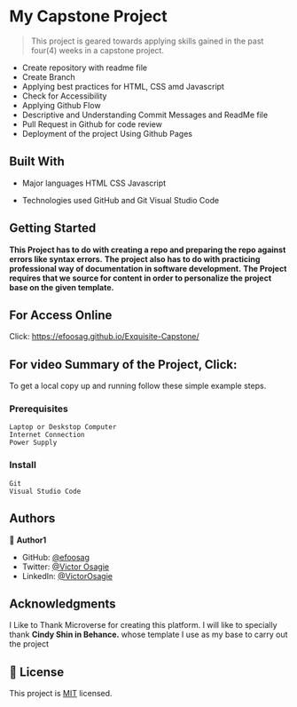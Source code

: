 # My Capstone Project

> This project is geared towards applying skills gained in the past four(4) weeks in a capstone project.

- Create repository with readme file
- Create Branch
- Applying best practices for HTML, CSS amd Javascript
- Check for Accessibility
- Applying Github Flow
- Descriptive and Understanding Commit Messages and ReadMe file
- Pull Request in Github for code review
- Deployment of the project Using Github Pages

## Built With

- Major languages
  HTML
  CSS
  Javascript

- Technologies used
  GitHub and Git
  Visual Studio Code

## Getting Started

**This Project has to do with creating a repo and preparing the repo against errors like syntax errors.**
**The project also has to do with practicing professional way of documentation in software development.**
**The Project requires that we source for content in order to personalize the project base on the given template.**

## For Access Online

Click: https://efoosag.github.io/Exquisite-Capstone/

## For video Summary of the Project, Click:

To get a local copy up and running follow these simple example steps.

### Prerequisites

    Laptop or Deskstop Computer
    Internet Connection
    Power Supply

### Install

    Git
    Visual Studio Code

## Authors

👤 **Author1**

- GitHub: [@efoosag](https://github.com/efoosag)
- Twitter: [@Victor Osagie](https://www.twitter.com/Victorosagie08)
- LinkedIn: [@VictorOsagie](https://www.linkedin.com/in/victor-osagie-a713ba22b/)

## Acknowledgments

I Like to Thank Microverse for creating this platform.
I will like to specially thank **Cindy Shin in Behance.** whose template I use as my base to carry out the project

## 📝 License

This project is [MIT](./MIT.md) licensed.
